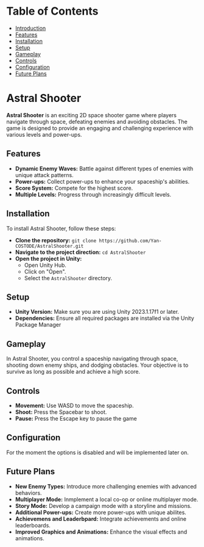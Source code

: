 # Table of Contents
- [Introduction](#astral-shooter)
- [Features](#features)
- [Installation](#installation)
- [Setup](#setup)
- [Gameplay](#gameplay)
- [Controls](#controls)
- [Configuration](#configuration)
- [Future Plans](#future-plans)

# Astral Shooter
__Astral Shooter__ is an exciting 2D space shooter game where players navigate through space, defeating enemies and avoiding obstacles. The game is designed to provide an engaging and challenging experience with various levels and power-ups.

## Features
- __Dynamic Enemy Waves:__ Battle against different types of enemies with unique attack patterns.
- __Power-ups:__ Collect power-ups to enhance your spaceship's abilities.
- __Score System:__ Compete for the highest score.
- __Multiple Levels:__ Progress through increasingly difficult levels.

## Installation
To install Astral Shooter, follow these steps:

- __Clone the repository:__ `git clone https://github.com/Yan-COSTODE/AstralShooter.git`
- __Navigate to the project direction:__ `cd AstralShooter`
- __Open the project in Unity:__
  - Open Unity Hub.
  - Click on "Open".
  - Select the `AstralShooter` directory.

## Setup
- __Unity Version:__ Make sure you are using Unity 2023.1.17f1 or later.
- __Dependencies:__ Ensure all required packages are installed via the Unity Package Manager

## Gameplay
In Astral Shooter, you control a spaceship navigating through space, shooting down enemy ships, and dodging obstacles. Your objective is to survive as long as possible and achieve a high score.

## Controls

- __Movement:__ Use WASD to move the spaceship.
- __Shoot:__ Press the Spacebar to shoot.
- __Pause:__ Press the Escape key to pause the game

## Configuration

For the moment the options is disabled and will be implemented later on.

## Future Plans
- __New Enemy Types:__ Introduce more challenging enemies with advanced behaviors.
- __Multiplayer Mode:__ Inmplement a local co-op or online multiplayer mode.
- __Story Mode:__ Develop a campaign mode with a storyline and missions.
- __Additional Power-ups:__ Create more power-ups with unique abilites.
- __Achievemens and Leaderbpard:__ Integrate achievements and online leaderboards.
- __Improved Graphics and Animations:__ Enhance the visual effects and animations.
